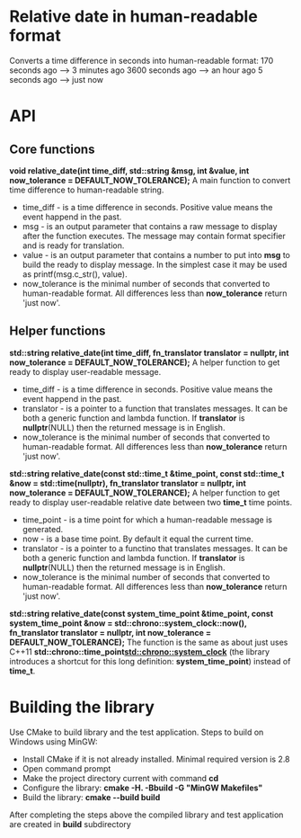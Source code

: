 # Relative date in human-readable format
Converts a time difference in seconds into human-readable format:
    170 seconds ago --> 3 minutes ago
    3600 seconds ago --> an hour ago
    5 seconds ago --> just now

# API
## Core functions
**void relative_date(int time_diff, std::string &msg, int &value, int now_tolerance = DEFAULT_NOW_TOLERANCE);**
A main function to convert time difference to human-readable string.
* time_diff - is a time difference in seconds. Positive value means the event happend in the past.
* msg - is an output parameter that contains a raw message to display after the function executes. The message may contain format specifier and is ready for translation.
* value - is an output parameter that contains a number to put into **msg** to build the ready to display message. In the simplest case it may be used as printf(msg.c_str(), value).
* now_tolerance is the minimal number of seconds that converted to human-readable format. All differences less than **now_tolerance** return 'just now'.

## Helper functions
**std::string relative_date(int time_diff, fn_translator translator = nullptr, int now_tolerance = DEFAULT_NOW_TOLERANCE);**
A helper function to get ready to display user-readable message.
* time_diff - is a time difference in seconds. Positive value means the event happend in the past.
* translator - is a pointer to a function that translates messages. It can be both a generic function and lambda function. If **translator** is **nullptr**(NULL) then the returned message is in English.
* now_tolerance is the minimal number of seconds that converted to human-readable format. All differences less than **now_tolerance** return 'just now'.

**std::string relative_date(const std::time_t &time_point, const std::time_t &now = std::time(nullptr), fn_translator translator = nullptr, int now_tolerance = DEFAULT_NOW_TOLERANCE);**
A helper function to get ready to display user-readable relative date between two **time_t** time points.
* time_point - is a time point for which a human-readable message is generated.
* now - is a base time point. By default it equal the current time.
* translator - is a pointer to a functino that translates messages. It can be both a generic function and lambda function. If **translator** is **nullptr**(NULL) then the returned message is in English.
* now_tolerance is the minimal number of seconds that converted to human-readable format. All differences less than **now_tolerance** return 'just now'.


**std::string relative_date(const system_time_point &time_point, const system_time_point &now = std::chrono::system_clock::now(), fn_translator translator = nullptr, int now_tolerance = DEFAULT_NOW_TOLERANCE);**
The function is the same as about just uses C++11 **std::chrono::time_point<std::chrono::system_clock>** (the library introduces a shortcut for this long definition: **system_time_point**) instead of **time_t**.


# Building the library
Use CMake to build library and the test application.
Steps to build on Windows using MinGW:
* Install CMake if it is not already installed. Minimal required version is 2.8
* Open command prompt
* Make the project directory current with command **cd <path-to-library>**
* Configure the library: **cmake -H. -Bbuild -G "MinGW Makefiles"**
* Build the library: **cmake --build build**

After completing the steps above the compiled library and test application are created in **build** subdirectory
